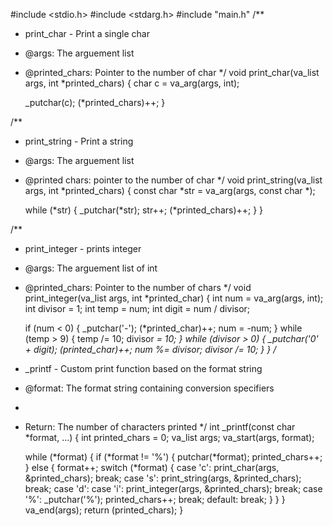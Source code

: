 #include <stdio.h>
#include <stdarg.h>
#include "main.h"
/**
 * print_char - Print a single char
 * @args: The arguement list
 * @printed_chars: Pointer to the number of char
 */
void print_char(va_list args, int *printed_chars)
{
	char c = va_arg(args, int);

	_putchar(c);
	(*printed_chars)++;
}

/**
 * print_string - Print a string
 * @args: The arguement list
 * @printed chars: pointer to the number of char
 */
void print_string(va_list args, int *printed_chars)
{
	const char *str = va_arg(args, const char *);

	while (*str)
	{
		_putchar(*str);
		str++;
			(*printed_chars)++;
	}
}

/**
 * print_integer - prints integer
 * @args: The arguement list of int
 * @printed_chars: Pointer to the number of chars
 */
void print_integer(va_list args, int *printed_char)
{
	int num = va_arg(args, int);
	int divisor = 1;
	int temp = num;
	int digit = num / divisor;

	if (num < 0)
	{
		_putchar('-');
		(*printed_char)++;
		num = -num;
	}
	while (temp > 9)
	{
		temp /= 10;
		divisor *= 10;
	}
	while (divisor > 0)
	{
		_putchar('0' + digit);
		(*printed_char)++;
		num %= divisor;
		divisor /= 10;
	}
}
/**
 * _printf - Custom print function based on the format string
 * @format: The format string containing conversion specifiers
 *
 * Return: The number of characters printed
 */
int _printf(const char *format, ...)
{
	int printed_chars = 0;
	va_list args;
	va_start(args, format);
	
	while (*format)
	{
		if (*format != '%')
		{
			putchar(*format);
			printed_chars++;
		}
		else
		{
			format++;
			switch (*format)
			{
				case 'c':
					print_char(args, &printed_chars);
					break;
				case 's':
					print_string(args, &printed_chars);
					break;
				case 'd':
				case 'i':
					print_integer(args, &printed_chars);
					break;
				case '%':
					_putchar('%');
					printed_chars++;
					break;
				default:
					break;
			}
		}
	}
	va_end(args);
	return (printed_chars);
}

